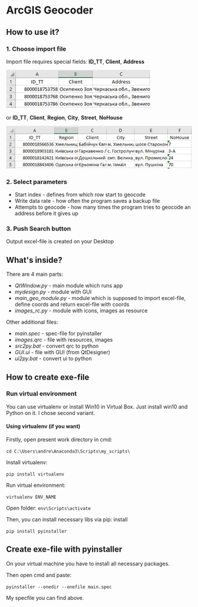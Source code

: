 # ArcGIS Geocoder

## How to use it?

### 1. Choose import file
Import file requires special fields: **ID_TT**, **Client**, **Address** 

![Required fields-1](https://github.com/fugrusha/blackhole/blob/pyqt_gui/Python/geocoding/ArcGIS%20geocoding%20with%20GUI/images/Required%20fields-1.png)

or **ID_TT**, **Client**, **Region**, **City**, **Street**, **NoHouse**

![Required fields-2](https://github.com/fugrusha/blackhole/blob/pyqt_gui/Python/geocoding/ArcGIS%20geocoding%20with%20GUI/images/Required%20fields-2.png)

### 2. Select parameters
* Start index - defines from which row start to geocode
* Write data rate - how often the program saves a backup file
* Attempts to geocode - how many times the program tries to geocode an address before it gives up

### 3. Push Search button
Output excel-file is created on your Desktop


## What's inside?

There are 4 main parts:
* *QtWindow.py* - main module which runs app
* *mydesign.py* - module with GUI
* *main_geo_module.py* - module which is supposed to import excel-file, define coords and return excel-file with coords
* *images_rc.py* - module with icons, images as resource

Other additional files:
* *main.spec* - spec-file for pyinstaller
* *images.qrc* - file with resources, images
* *src2py.bat* - convert qrc to python
* *GUI.ui* - file with GUI (from QtDesigner)
* *ui2py.bat* - convert ui to python

## How to create exe-file

### Run virtual environment
You can use virtualenv or install Win10 in Virtual Box. Just install win10 and Python on it. I chose second variant.

#### Using virtualenv (if you want)
Firstly, open present work directory in cmd:

`cd C:\Users\andre\Anaconda3\Scripts\my_scripts\`

Install virtualenv:

`pip install virtualenv`

Run virtual environment:

`virtualenv ENV_NAME`

Open folder:
 `env\Scripts\activate`

Then, you can install necessary libs via pip: install

`pip install pyinstaller`


## Create exe-file with pyinstaller
On your virtual machine you have to install all necessary packages.

Then open cmd and paste:

`pyinstaller --onedir --onefile main.spec`

My specfile you can find above.
